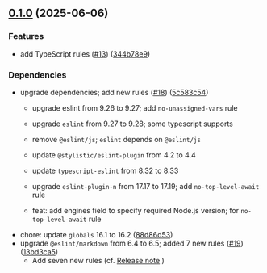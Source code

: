 ## [0.1.0](https://github.com/u-sho/eslint-config/compare/v0.0.2...v0.1.0) (2025-06-06)

### Features

- add TypeScript rules ([#13](https://github.com/u-sho/eslint-config/pull/13)) ([344b78e9](https://github.com/u-sho/eslint-config/commit/344b78e9413902bfd00e6721bc1b8cca3003dccc))

### Dependencies

- upgrade dependencies; add new rules ([#18](https://github.com/u-sho/eslint-config/pull/18)) ([5c583c54](https://github.com/u-sho/eslint-config/commit/5c583c541dd1d01ea695bfd5b256eec05213f89d))
    - upgrade eslint from 9.26 to 9.27; add `no-unassigned-vars` rule
    - upgrade `eslint` from 9.27 to 9.28; some typescript supports
    - remove `@eslint/js`; `eslint` depends on `@eslint/js`

    - update `@stylistic/eslint-plugin` from  4.2 to 4.4
    - update `typescript-eslint` from 8.32 to 8.33

    - upgrade `eslint-plugin-n` from 17.17 to 17.19; add `no-top-level-await` rule
    - feat: add engines field to specify required Node.js version; for `no-top-level-await` rule
- chore: update `globals` 16.1 to 16.2 ([88d86d53](https://github.com/u-sho/eslint-config/commit/88d86d534e4957e2560564ad92297e369b4e7445))
- upgrade `@eslint/markdown` from 6.4 to 6.5; added 7 new rules ([#19](https://github.com/u-sho/eslint-config/pull/19)) ([13bd3ca5](https://github.com/u-sho/eslint-config/commit/13bd3ca57b9028f51b66e6245922f4f2ac8fad9d))
    - Add seven new rules (cf. [Release note](https://github.com/eslint/markdown/releases/tag/v6.5.0) )
